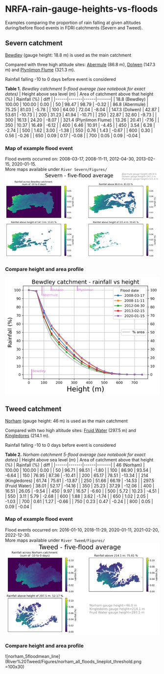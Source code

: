 # NRFA-rain-gauge-heights-vs-floods
Examples comparing the proportion of rain falling at given altitudes during/before flood events in FDRI catchments (Severn and Tweed).

## Severn catchment
[Bewdley](https://nrfa.ceh.ac.uk/data/station/info/54001) (gauge height: 18.8 m) is used as the main catchment

Compared with three high altitude sites: [Abermule](https://nrfa.ceh.ac.uk/data/station/info/54014) (86.8 m), [Dolwen](https://nrfa.ceh.ac.uk/data/station/info/54080) (147.3 m) and [Plynlimon Flume](https://nrfa.ceh.ac.uk/data/station/info/54022) (321.3 m).

Rainfall falling -10 to 0 days before event is considered

**Table 1.** *Bewdley catchment 5-flood average (see notebook for exact dates)*
| Height above sea level (m) |	Area of catchment above that height (%)	| Rainfall (%) | diff |
|------|-------|------|-------|
| 18.8 (Bewdley) | 100.00 | 100.00 | 0.00 |
| 50 | 98.47 | 98.79 | -0.32 |
| 86.8 (Abermule) | 75.25 | 81.03 | -5.78 |
| 100 | 64.00 | 72.04 | -8.04 |
| 147.3 (Dolwen) | 42.87 | 53.61 | -10.73 |
| 200 | 31.23 | 41.94 | -10.71 |
| 250 | 22.87 | 32.60 | -9.73 |
| 300 | 16.13 | 24.20 | -8.07 |
| 321.4 (Plynlimon Flume) | 13.26 | 20.41 | -7.16 |
| 350 | 10.37 | 16.49 | -6.12 |
| 400 | 6.46 | 10.91 | -4.45 |
| 450 | 3.54 | 6.28 |	-2.74 |
| 500 | 1.62 | 3.00 |	-1.38 |
| 550 | 0.76 | 1.43 |	-0.67 |
| 600 | 0.30 | 0.56 |	-0.26 |
| 650 | 0.09 | 0.17 |	-0.08 |
| 700 | 0.05 | 0.09 |	-0.04 |

### Map of example flood event
Flood events occurred on: 2008-03-17, 2008-11-11, 2012-04-30, 2013-02-15, 2020-01-15.  
More maps available under `River Severn/Figures/`
![bewdley_5floodmean](River%20Severn/Figures/fiveflood_mean_bewdley_10d_prop_rain.png "Example flood event")

### Compare height and area profile
![bewdley_5floodmean_line](River%20Severn/Figures/bewdley_all_floods_lineplot_threshold.png "Bewdley flood lines")

## Tweed catchment
[Norham](https://nrfa.ceh.ac.uk/data/station/info/21009) (gauge height: 46 m) is used as the main catchment

Compared with two high altitude sites: [Fruid Water](https://nrfa.ceh.ac.uk/data/station/info/21001) (297.5 m) and [Kingledores](https://nrfa.ceh.ac.uk/data/station/info/21014) (214.1 m).

Rainfall falling -10 to 0 days before event is considered

**Table 2.** *Norham catchment 5-flood average (see notebook for exact dates)*
| Height above sea level (m) |	Area of catchment above that height (%)	| Rainfall (%) | diff |
|------|-------|------|-------|
| 46 (Norham) | 100.00 | 100.00 | 0.00 |
| 50 | 96.71 | 98.51 | -1.80 |
| 100 | 86.90 | 93.54 | -6.64 |
| 150 | 76.95 | 87.36 | -10.41 |
| 200 | 65.17 | 78.51 | -13.34 |
| 214 (Kingledores) | 61.74 | 75.61 | -13.87 |
| 250 | 51.66 | 66.19 | -14.53 |
| 297.5 (Fruid Water) | 38.01 | 52.17 | -14.16 |
| 350 | 25.23 | 37.29 | -12.06 |
| 400 | 16.51 | 26.05 | -9.54 |
| 450 | 9.97 | 16.57 | -6.60 |
| 500 | 5.72 | 10.23 | -4.51 |
| 550 | 3.11 | 5.79 | -2.68 |
| 600 | 1.88 | 3.62 | -1.74 |
| 650 | 1.02 | 2.05 | -1.03 |
| 700 | 0.61 | 1.27 | -0.66 |
| 750 | 0.23 | 0.47 | -0.24 |
| 800 | 0.05 | 0.09 | -0.04 |

### Map of example flood event
Flood events occurred on: 2016-01-10, 2018-11-29, 2020-01-11, 2021-02-20, 2022-12-30.  
More maps available under `River Tweed/Figures/`
![norham_5floodmean](River%20Tweed/Figures/fiveflood_mean_norham_10d_prop_rain.png "Example flood event")

### Compare height and area profile
![norham_5floodmean_line](River%20Tweed/Figures/norham_all_floods_lineplot_threshold.png =100x30)